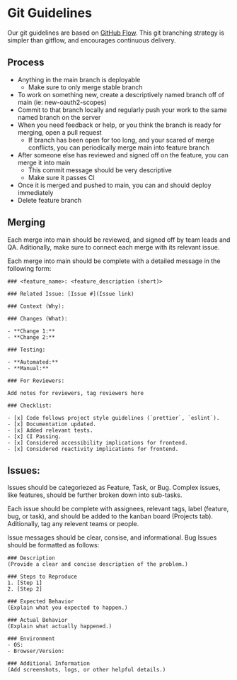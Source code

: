 # Git Guidelines

Our git guidelines are based on [GitHub Flow](https://githubflow.github.io/). This git branching strategy is simpler than gitflow, and encourages continuous delivery.

## Process

- Anything in the main branch is deployable
   - Make sure to only merge stable branch
- To work on something new, create a descriptively named branch off of main (ie: new-oauth2-scopes)
- Commit to that branch locally and regularly push your work to the same named branch on the server
- When you need feedback or help, or you think the branch is ready for merging, open a pull request
   - If branch has been open for too long, and your scared of merge conflicts, you can periodically merge main into feature branch
-  After someone else has reviewed and signed off on the feature, you can merge it into main
   - This commit message should be very descriptive
   - Make sure it passes CI
- Once it is merged and pushed to main, you can and should deploy immediately
- Delete feature branch

## Merging

Each merge into main should be reviewed, and signed off by team leads and QA. Aditionally, make sure to connect each merge with its relevant issue. 

Each  merge into main should be complete with a detailed message in the following form: 

```
### <feature_name>: <feature_description (short)>

### Related Issue: [Issue #](Issue link)

### Context (Why):

### Changes (What):

- **Change 1:** 
- **Change 2:** 

### Testing:

- **Automated:**
- **Manual:**

### For Reviewers:

Add notes for reviewers, tag reviewers here

### Checklist:

- [x] Code follows project style guidelines (`prettier`, `eslint`).
- [x] Documentation updated.
- [x] Added relevant tests.
- [x] CI Passing.
- [x] Considered accessibility implications for frontend.
- [x] Considered reactivity implications for frontend.
```

## Issues:

Issues should be categoriezed as Feature, Task, or Bug. Complex issues, like features, should be further broken down into sub-tasks. 

Each issue should be complete with assignees, relevant tags, label (feature, bug, or task), and should be added to the kanban board (Projects tab). Aditionally, tag any relevent teams or people. 

Issue messages should be clear, consise, and informational. Bug Issues should be formatted as follows:   

```
### Description  
(Provide a clear and concise description of the problem.)  

### Steps to Reproduce  
1. [Step 1]  
2. [Step 2]  

### Expected Behavior  
(Explain what you expected to happen.)  

### Actual Behavior  
(Explain what actually happened.)  

### Environment  
- OS:  
- Browser/Version:  

### Additional Information  
(Add screenshots, logs, or other helpful details.)
```












